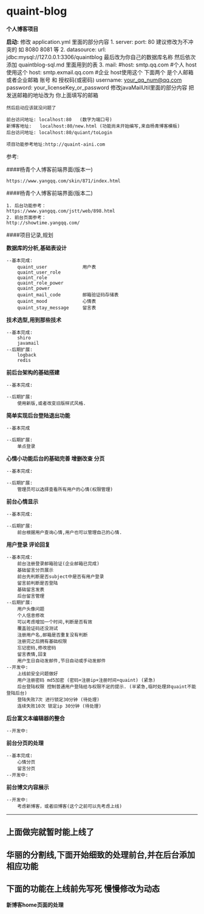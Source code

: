 # quaint-blog

**个人博客项目**

**启动:**
    修改 application.yml 里面的部分内容
        1. server:
             port: 80  建议修改为不冲突的 如 8080 8081 等
        2. datasource:
           url: jdbc:mysql://127.0.0.1:3306/quaintblog
           最后改为你自己的数据库名称
           然后依次添加  quaintblog-sql.md  里面用到的表
        3. mail:
            #host: smtp.qq.com  #个人 host使用这个
            host: smtp.exmail.qq.com  #企业  host使用这个
            下面两个 是个人邮箱或者企业邮箱 账号 和 授权码(或密码)
            username: your_qq_num@qq.com
            password: your_licenseKey_or_password
    修改javaMailUtil里面的部分内容
         把发送邮箱的地址改为  你上面填写的邮箱
         
    然后启动应该就没问题了
    
    前台访问地址: localhost:80   (数字为端口号)
    新博客地址:   localhost:80/new.html (功能尚未开始编写,来自杨青博客模板)
    后台访问地址: localhost:80/quiant/toLogin
    
    项目功能参考地址:http://quaint-aini.com
    
参考:

####杨青个人博客前端界面(版本一)

    https://www.yangqq.com/skin/871/index.html

####杨青个人博客前端界面(版本二)

    1. 后台功能参考：
    https://www.yangqq.com/jstt/web/898.html
    2. 前台页面参考：
    http://showtime.yangqq.com/

####项目记录,规划

**数据库的分析,基础表设计**

    --基本完成:
        quaint_user             用户表
        quaint_user_role
        quaint_role
        quaint_role_power
        quaint_power
        quaint_mail_code        邮箱验证码存储表
        quaint_mood             心情表
        quaint_stay_message     留言表
        

**技术选型,用到那些技术**

    --基本完成:
        shiro
        javamail
    --后期扩展:
        logback
        redis

**前后台架构的基础搭建**

    --基本完成:

    --后期扩展:
		使用新版,或者改变旧版样式风格.

**简单实现后台登陆退出功能**

    --基本完成

    --后期扩展:
        单点登录
    
**心情小功能后台的基础完善 增删改查 分页**
    
    --基本完成:

    --后期扩展:
        管理员可以选择查看所有用户的心情(权限管理)

**前台心情显示**
    
    --基本完成:

    --后期扩展:
        前台根据用户查询心情,用户也可以管理自己的心情.
    
**用户登录 评论回复**
    
    --基本完成:
    	前台注册登录邮箱验证(企业邮箱已完成)
    	基础留言分页展示
		前台先判断是否subject中是否有用户登录
		留言前判断是否登陆
		基础留言发表
		后台留言管理
    --后期扩展:
		用户头像问题
		个人信息修改
        可以考虑增加一个时间,判断是否有效
        覆盖验证码还没测试
        注册用户名,邮箱是否重复没有判断
        注册完之后拥有基础权限
		忘记密码,修改密码
		留言表情,回复
		用户生日自动发邮件,节日自动或手动发邮件
    --开发中:
        上线前安全问题做好
        用户注册密码 md5加密 (密码+注册ip+注册时间+quaint) (紧急)
        后台登陆权限 控制普通用户登陆给与权限不足的提示. (半紧急,临时处理非quaint不能登陆后台)
        登陆失败7次 进行锁定30分钟 (待处理)
        连续失败10次 锁定ip 30分钟 (待处理)
**后台富文本编辑器的整合**
    
    --开发中:
    
**前台分页的处理**
    
    --基本完成:
		心情分页
		留言分页
	--开发中:
		
    
**前台博文内容展示**
    
    --开发中:
		考虑新博客，或者旧博客(这个之前可以先考虑上线)
    

    
-------------------------------------- 
   上面做完就暂时能上线了
--------------------------------------
华丽的分割线,下面开始细致的处理前台,并在后台添加相应功能
--------------------------------------
   下面的功能在上线前先写死 慢慢修改为动态
--------------------------------------

**新博客home页面的处理**